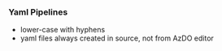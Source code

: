 ### Yaml Pipelines
- lower-case with hyphens
- yaml files always created in source, not from AzDO editor